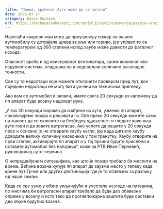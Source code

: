 ```yaml
---
title: "Пажња, врућина! Ауто може да се запали"
date: 2025-07-17
category: Бачка Паланка
url: https://backapalankavesti.com/zanimljivosti/putovanja/paznja-vrucina-auto-moze-da-se-zapali/
---
```


Најчешћи кварови који могу да проузрокују пожар на вашем аутомобилу су дотрајала црева за уље или гориво, јер управо то са температуром од 300 степени испод хаубе може довести до фаталног исхода.

Опасност вреба и од неисправног вентилатора, затим кочионог или издувног система, хладњака па и недовољне количине расхладне течности.

Све су то недостаци које можете отклонити провером пред пут, док поједини недостаци не могу бити уочени на техничком прегледу.

Ако вам се аутомобил и запали, имате свега 20 секунди уз напомену да пп апарат буде возачу надохват руке.

„У тих 20 секунди морамо да изађемо из аута, узмемо пп апарат, локализујемо пожар и решавати га. Све преко 20 секунди можете само на жалост да се склоните на безбедну удаљеност и гледате како ваш ауто гори и да зовете ватрогасце. Ако успете да решите у 20 секунди прво и основно је не отварати хаубу нагло, јер када дигнете хаубу доводите велику количину кисеоника у том тренутку. Хаубу отворите на први степен, активирајте пп апарат и у тој брзини будите присебни и оставите аутомобил без напајања“, каже за РТВ Иван Перчевић, руководилац ауто-сервиса.

О непредвиђеним ситуацијама, као што је пожар требало би мислити на време. Већина возача купује пп апарат да заузме место у гепеку када крене пут Грчке или других дестинација где је то обавезно за разлику од наше земље.

Када се све узме у обзир укључујући и учестале незгоде на путевима, по многима би ватрогасни апарат требало да буде део обавезне опреме у возилу и исто тако да противпожарна заштита буде саставни део обуке будућих возача.
